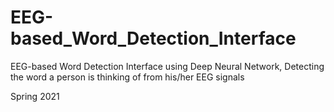 # EEG-based_Word_Detection_Interface
EEG-based Word Detection Interface using Deep Neural Network, Detecting the word a person is thinking of from his/her EEG signals

Spring 2021
